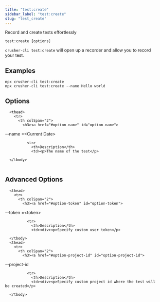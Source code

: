 ```yaml
---
title: "test:create"
sidebar_label: "test:create"
slug: "test_create"
---
```



Record and create tests effortlessly

```shell
test:create [options]
```

`crusher-cli test:create` will open up a recorder and allow you to record your test.
## Examples

```shell
npx crusher-cli test:create
npx crusher-cli test:create --name Hello world
```

## Options


<table className="reference-table">
  
      <thead>
        <tr>
          <th colSpan="2">
            <h3><a href="#option-name" id="option-name">
  --name
  <span class="option-spec"> =&lt;Current Date&gt;</span>
</a></h3>
          </th>
        </tr>
      </thead>
      <tbody>
        
              <tr>
                <th>Description</th>
                <td><p>The name of the test</p>
</td>
              </tr>
              
      </tbody>
</table>



## Advanced Options


<table className="reference-table">
  
      <thead>
        <tr>
          <th colSpan="2">
            <h3><a href="#option-token" id="option-token">
  --token
  <span class="option-spec"> =&lt;token&gt;</span>
</a></h3>
          </th>
        </tr>
      </thead>
      <tbody>
        
              <tr>
                <th>Description</th>
                <td><div><p>Specify custom user token</p>
</div></td>
              </tr>
              
      </tbody>
      <thead>
        <tr>
          <th colSpan="2">
            <h3><a href="#option-project-id" id="option-project-id">
  --project-id
  
</a></h3>
          </th>
        </tr>
      </thead>
      <tbody>
        
              <tr>
                <th>Description</th>
                <td><div><p>Specify custom project id where the test will be created</p>
</div></td>
              </tr>
              
      </tbody>
</table>


